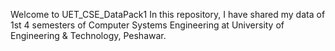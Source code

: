 Welcome to UET_CSE_DataPack1
In this repository, I have shared my data of 1st 4 semesters of Computer Systems Engineering at University of Engineering & Technology, Peshawar.
